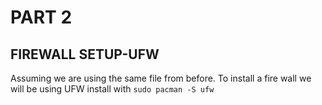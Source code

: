 # PART 2

## FIREWALL SETUP-UFW
Assuming we are using the same file from before. To install a fire wall we will be using UFW install with `sudo pacman -S ufw`
